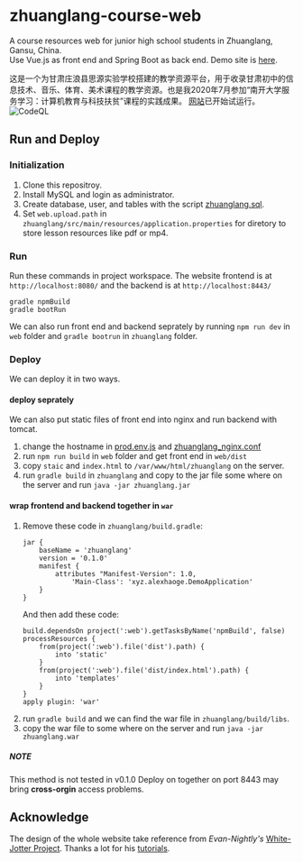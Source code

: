 # zhuanglang-course-web
 A course resources web for junior high school students in Zhuanglang, Gansu, China.  
 Use Vue.js as front end and Spring Boot as back end.
 Demo site is [here](http://114.116.233.111:8080/).
 
 这是一个为甘肃庄浪县思源实验学校搭建的教学资源平台，用于收录甘肃初中的信息技术、音乐、体育、美术课程的教学资源。也是我2020年7月参加“南开大学服务学习：计算机教育与科技扶贫”课程的实践成果。 [网站](http://114.116.233.111:8080/)已开始试运行。  
![CodeQL](https://github.com/Alexhaoge/zhuanglang-course-web/workflows/CodeQL/badge.svg)

## Run and Deploy
### Initialization
1. Clone this repositroy.
2. Install MySQL and login as administrator.
3. Create database, user, and tables with the script [zhuanglang.sql](https://github.com/Alexhaoge/zhuanglang-course-web/blob/master/zhuanglang.sql).
4. Set `web.upload.path` in `zhuanglang/src/main/resources/application.properties` for diretory to store lesson resources like pdf or mp4.
### Run
Run these commands in project workspace. The website frontend is at `http://localhost:8080/` and the backend is at `http://localhost:8443/`
```
gradle npmBuild
gradle bootRun
```
We can also run front end and backend seprately by running `npm run dev` in `web` folder and `gradle bootrun` in `zhuanglang` folder.
### Deploy
We can deploy it in two ways.
#### deploy seprately
We can also put static files of front end into nginx and run backend with tomcat.  
1. change the hostname in [prod.env.js](https://github.com/Alexhaoge/zhuanglang-course-web/blob/master/web/config/prod.env.js) and [zhuanglang_nginx.conf](https://github.com/Alexhaoge/zhuanglang-course-web/blob/master/zhuanglang_nginx.conf)
2. run `npm run build` in `web` folder and get front end in `web/dist`
3. copy `staic` and `index.html` to `/var/www/html/zhuanglang` on the server.
3. run `gradle build` in `zhuanglang` and copy to the jar file some where on the server and run `java -jar zhuanglang.jar`  
#### wrap frontend and backend together in `war`
1. Remove these code in `zhuanglang/build.gradle`:
    ```Gradle
    jar {
        baseName = 'zhuanglang'
        version = '0.1.0'
        manifest {
            attributes "Manifest-Version": 1.0,
                'Main-Class': 'xyz.alexhaoge.DemoApplication'
        }
    }
    ```
    And then add these code:
    ```Gradle
    build.dependsOn project(':web').getTasksByName('npmBuild', false)
    processResources {
        from(project(':web').file('dist').path) {
            into 'static'
        }
        from(project(':web').file('dist/index.html').path) {
            into 'templates'
        }
    }
    apply plugin: 'war'
    ```
2. run `gradle build` and we can find the war file in `zhuanglang/build/libs`.
3. copy the war file to some where on the server and run `java -jar zhuanglang.war`
    
##### NOTE
This method is not tested in v0.1.0
Deploy on together on port 8443 may bring **cross-orgin** access problems.
## Acknowledge
The design of the whole website take reference from *Evan-Nightly's* [White-Jotter Project](https://github.com/Antabot/White-Jotter). Thanks a lot for his [tutorials](https://blog.csdn.net/Neuf_Soleil/article/details/88925013).

